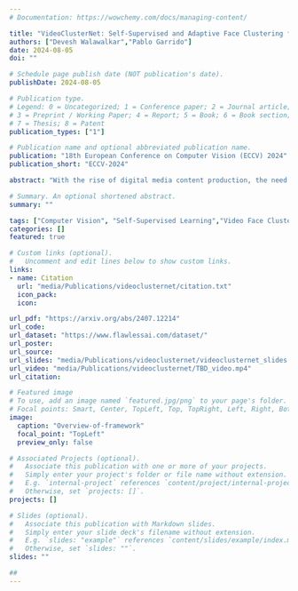 ```yaml
---
# Documentation: https://wowchemy.com/docs/managing-content/

title: "VideoClusterNet: Self-Supervised and Adaptive Face Clustering for Videos"
authors: ["Devesh Walawalkar","Pablo Garrido"]
date: 2024-08-05
doi: ""

# Schedule page publish date (NOT publication's date).
publishDate: 2024-08-05

# Publication type.
# Legend: 0 = Uncategorized; 1 = Conference paper; 2 = Journal article;
# 3 = Preprint / Working Paper; 4 = Report; 5 = Book; 6 = Book section;
# 7 = Thesis; 8 = Patent
publication_types: ["1"]

# Publication name and optional abbreviated publication name.
publication: "18th European Conference on Computer Vision (ECCV) 2024"
publication_short: "ECCV-2024"

abstract: "With the rise of digital media content production, the need for analyzing movies and TV series episodes to locate the main cast of characters precisely is gaining importance.Specifically, Video Face Clustering aims to group together detected video face tracks with common facial identities. This problem is very challenging due to the large range of pose, expression, appearance, and lighting variations of a given face across video frames. Generic pre-trained Face Identification (ID) models fail to adapt well to the video production domain, given its high dynamic range content and also unique cinematic style. Furthermore, traditional clustering algorithms depend on hyperparameters requiring individual tuning across datasets. In this paper, we present a novel video face clustering approach that learns to adapt a generic face ID model to new video face tracks in a fully self-supervised fashion. We also propose a parameter-free clustering algorithm that is capable of automatically adapting to the finetuned model's embedding space for any input video. Due to the lack of comprehensive movie face clustering benchmarks, we also present a first-of-kind movie dataset: MovieFaceCluster. Our dataset is handpicked by film industry professionals and contains extremely challenging face ID scenarios. Experiments show our method's effectiveness in handling difficult mainstream movie scenes on our benchmark dataset and state-of-the-art performance on traditional TV series datasets."

# Summary. An optional shortened abstract.
summary: ""

tags: ["Computer Vision", "Self-Supervised Learning","Video Face Clustering","Representation Learning"]
categories: []
featured: true

# Custom links (optional).
#   Uncomment and edit lines below to show custom links.
links:
- name: Citation
  url: "media/Publications/videoclusternet/citation.txt"
  icon_pack:
  icon:

url_pdf: "https://arxiv.org/abs/2407.12214"
url_code: 
url_dataset: "https://www.flawlessai.com/dataset/"
url_poster:
url_source: 
url_slides: "media/Publications/videoclusternet/videoclusternet_slides.pdf"
url_video: "media/Publications/videoclusternet/TBD_video.mp4"
url_citation: 

# Featured image
# To use, add an image named `featured.jpg/png` to your page's folder. 
# Focal points: Smart, Center, TopLeft, Top, TopRight, Left, Right, BottomLeft, Bottom, BottomRight.
image: 
  caption: "Overview-of-framework"
  focal_point: "TopLeft"
  preview_only: false

# Associated Projects (optional).
#   Associate this publication with one or more of your projects.
#   Simply enter your project's folder or file name without extension.
#   E.g. `internal-project` references `content/project/internal-project/index.md`.
#   Otherwise, set `projects: []`.
projects: []

# Slides (optional).
#   Associate this publication with Markdown slides.
#   Simply enter your slide deck's filename without extension.
#   E.g. `slides: "example"` references `content/slides/example/index.md`.
#   Otherwise, set `slides: ""`.
slides: ""

## 
---
```

